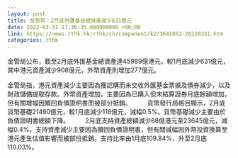 ```yaml
---
layout: post
title: 金管局：2月底外匯基金總資產減少631億元
date: 2022-03-31 17:36:35.000000000 +08:00
link: https://news.rthk.hk/rthk/ch/component/k2/1641862-20220331.htm
categories: rthk
---
```


金管局公布，截至2月底外匯基金總資產達45989億港元，較1月底減少631億元，其中港元資產減少908億元，外幣資產則增加277億元。

金管局指，港元資產減少主要因為獲認購而未交收外匯基金票據及債券減少，以及財政儲備提取存款。外幣資產增加，主要因為已購入但未結算證券月底餘額增加，但有關增幅因贖回負債證明書而被部分抵銷。
　　 
貨幣發行局帳目顯示，2月底貨幣基礎21490億元，較1月底減少118億元，減幅0.5%。貨幣基礎減少主要由於負債證明書總額下降。
　　 
2月底支持資產總額減少88億港元至23645億元，減幅0.4%。支持資產減少主要因為贖回負債證明書，但有關減幅因外幣投資換算至港元產生估值影響而被部份抵銷。支持比率由1月底109.84%，升至2月底110.03%。

